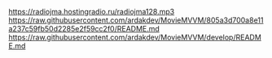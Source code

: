 https://radiojma.hostingradio.ru/radiojma128.mp3
https://raw.githubusercontent.com/ardakdev/MovieMVVM/805a3d700a8e11a237c59fb50d2285e2f59cc2f0/README.md
https://raw.githubusercontent.com/ardakdev/MovieMVVM/develop/README.md
